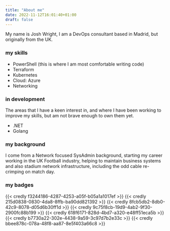 ```yaml
---
title: "About me"
date: 2022-11-12T16:01:40+01:00
draft: false
---
```


My name is Josh Wright, I am a DevOps consultant based in Madrid, but originally from the UK.

### my skills
- PowerShell (this is where I am most comfortable writing code)
- Terraform
- Kubernetes
- Cloud: Azure
- Networking

### in development
The areas that I have a keen interest in, and where I have been working to improve my skills, but am not brave enough to own them yet.
- .NET 
- Golang

### my background
I come from a Network focused SysAdmin background, starting my career working in the UK Football industry, helping to maintain business systems and also stadium network infrastructure, including the odd cable re-crimping on match day. 

### my badges
{{< credly f3244186-4287-4253-a05f-b05a1a1017ef >}}
{{< credly 215d0838-0830-4da8-8ffb-ba90dd821392 >}}
{{< credly 8fcb5db2-8db0-42c9-8078-d05d6b30ff1d >}}
{{< credly 9c75f8cb-19d9-4ab2-9f30-2900fc88b199 >}}
{{< credly 618f6171-828d-4bd7-a320-e48ff51eca5b >}}
{{< credly b7730a22-302e-4438-9a59-3c97d7b2e33c >}}
{{< credly bbee878c-078a-48f8-aa87-8e5f403a66c8 >}}
